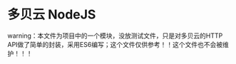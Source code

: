多贝云 NodeJS
======================

warning：本文件为项目中的一个模块，没放测试文件，只是对多贝云的HTTP API做了简单的封装，采用ES6编写；这个文件仅供参考！！这个文件也不会被维护！！！





